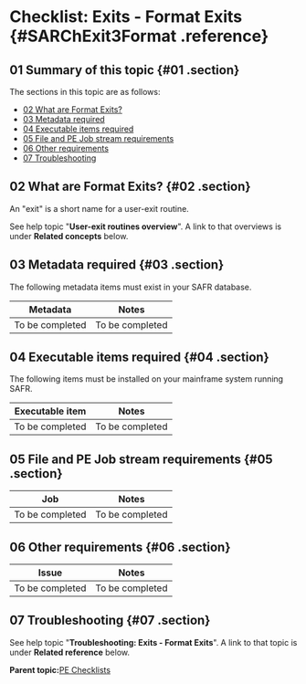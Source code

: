 # Checklist: Exits - Format Exits {#SARChExit3Format .reference}

## 01 Summary of this topic {#01 .section}

The sections in this topic are as follows:

-   [02 What are Format Exits?](#02)
-   [03 Metadata required](#03)
-   [04 Executable items required](#04)
-   [05 File and PE Job stream requirements](#05)
-   [06 Other requirements](#06)
-   [07 Troubleshooting](#07)

## 02 What are Format Exits? {#02 .section}

An "exit" is a short name for a user-exit routine.

See help topic "**User-exit routines overview**". A link to that overviews is under **Related concepts** below.

## 03 Metadata required {#03 .section}

The following metadata items must exist in your SAFR database.

|Metadata|Notes|
|--------|-----|
|To be completed|To be completed|

## 04 Executable items required {#04 .section}

The following items must be installed on your mainframe system running SAFR.

|Executable item|Notes|
|---------------|-----|
|To be completed|To be completed|

## 05 File and PE Job stream requirements {#05 .section}

|Job|Notes|
|---|-----|
|To be completed|To be completed|

## 06 Other requirements {#06 .section}

|Issue|Notes|
|-----|-----|
|To be completed|To be completed|

## 07 Troubleshooting {#07 .section}

See help topic "**Troubleshooting: Exits - Format Exits**". A link to that topic is under **Related reference** below.

**Parent topic:**[PE Checklists](../html/AAR520PMChecklists.md)

